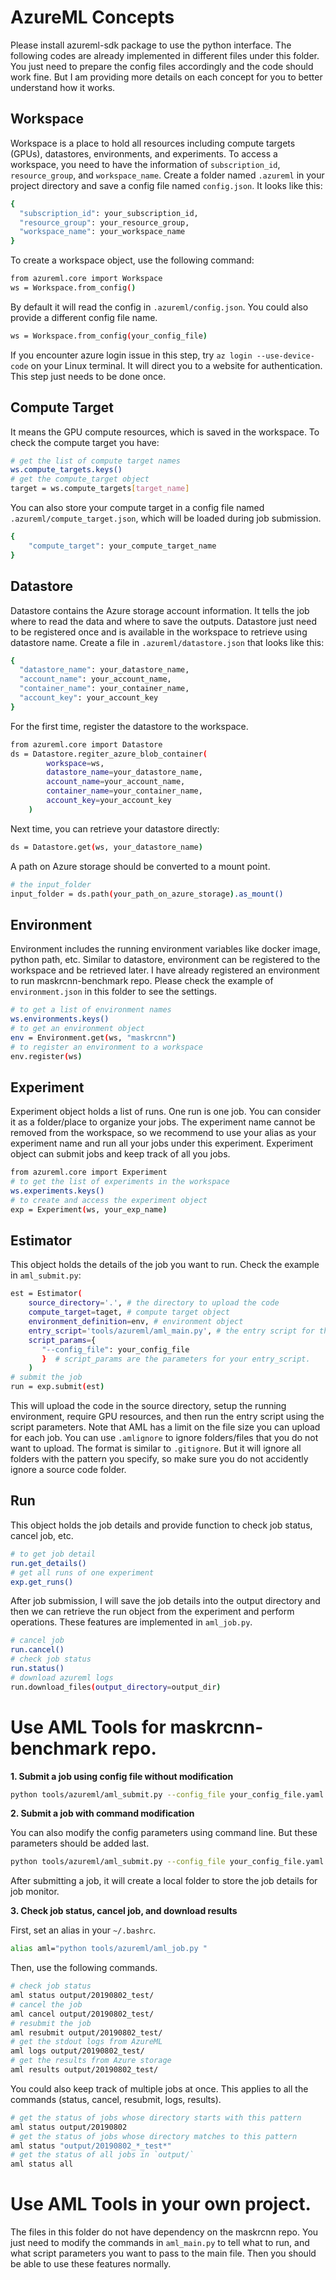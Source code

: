 # AzureML Concepts
Please install azureml-sdk package to use the python interface. 
The following codes are already implemented in different files under this folder. 
You just need to prepare the config files accordingly and the code should work fine. 
But I am providing more details on each concept for you to better understand how it works. 

## Workspace
Workspace is a place to hold all resources including compute targets (GPUs), datastores, environments, and experiments. 
To access a workspace, you need to have the information of `subscription_id`, `resource_group`, and `workspace_name`. 
Create a folder named `.azureml` in your project directory and save a config file named `config.json`.
It looks like this:
```bash
{
  "subscription_id": your_subscription_id,
  "resource_group": your_resource_group,
  "workspace_name": your_workspace_name
}
```
To create a workspace object, use the following command:
```bash
from azureml.core import Workspace
ws = Workspace.from_config()
```
By default it will read the config in `.azureml/config.json`. You could also provide a different config file name.
```bash
ws = Workspace.from_config(your_config_file)
```
If you encounter azure login issue in this step, try `az login --use-device-code` on your Linux terminal. 
It will direct you to a website for authentication. This step just needs to be done once. 

## Compute Target
It means the GPU compute resources, which is saved in the workspace. 
To check the compute target you have:
```bash
# get the list of compute target names 
ws.compute_targets.keys() 
# get the compute_target object
target = ws.compute_targets[target_name]
```
You can also store your compute target in a config file named `.azureml/compute_target.json`, which will be loaded during job submission. 
```bash
{
    "compute_target": your_compute_target_name
}
```

## Datastore
Datastore contains the Azure storage account information. It tells the job where to read the data and where to save the outputs. 
Datastore just need to be registered once and is available in the workspace to retrieve using datastore name. 
Create a file in `.azureml/datastore.json` that looks like this:
```bash
{
  "datastore_name": your_datastore_name, 
  "account_name": your_account_name,
  "container_name": your_container_name,
  "account_key": your_account_key
}
```
For the first time, register the datastore to the workspace.
```bash
from azureml.core import Datastore
ds = Datastore.regiter_azure_blob_container(
        workspace=ws,
        datastore_name=your_datastore_name,
        account_name=your_account_name,
        container_name=your_container_name,
        account_key=your_account_key
    )
```
Next time, you can retrieve your datastore directly:
```bash
ds = Datastore.get(ws, your_datastore_name)
```
A path on Azure storage should be converted to a mount point. 
```bash
# the input_folder
input_folder = ds.path(your_path_on_azure_storage).as_mount()
```

## Environment
Environment includes the running environment variables like docker image, python path, etc. 
Similar to datastore, environment can be registered to the workspace and be retrieved later. 
I have already registered an environment to run maskrcnn-benchmark repo. 
Please check the example of `environment.json` in this folder to see the settings. 
```bash
# to get a list of environment names
ws.environments.keys()
# to get an environment object
env = Environment.get(ws, "maskrcnn")
# to register an environment to a workspace
env.register(ws)
```

## Experiment
Experiment object holds a list of runs. 
One run is one job. 
You can consider it as a folder/place to organize your jobs. 
The experiment name cannot be removed from the workspace, so we recommend to use your alias as your experiment name and run all your jobs under this experiment. Experiment object can submit jobs and keep track of all you jobs. 
```bash
from azureml.core import Experiment
# to get the list of experiments in the workspace
ws.experiments.keys()
# to create and access the experiment object
exp = Experiment(ws, your_exp_name)
```


## Estimator
This object holds the details of the job you want to run. 
Check the example in `aml_submit.py`:
```bash
est = Estimator(
    source_directory='.', # the directory to upload the code
    compute_target=taget, # compute target object
    environment_definition=env, # environment object
    entry_script='tools/azureml/aml_main.py', # the entry script for this repo. 
    script_params={
       "--config_file": your_config_file
       }  # script_params are the parameters for your entry_script. 
    )
# submit the job
run = exp.submit(est)
```
This will upload the code in the source directory, setup the running environment, require GPU resources, and then run the entry script using the script parameters. 
Note that AML has a limit on the file size you can upload for each job. You can use `.amlignore` to ignore folders/files that you do not want to upload.
The format is similar to `.gitignore`. But it will ignore all folders with the pattern you specify, so make sure you do not accidently ignore a source code folder. 

## Run
This object holds the job details and provide function to check job status, cancel job, etc. 
```bash
# to get job detail
run.get_details()
# get all runs of one experiment
exp.get_runs()
```
After job submission, I will save the job details into the output directory and then we can retrieve the run object from the experiment and perform operations. 
These features are implemented in `aml_job.py`. 
```bash
# cancel job
run.cancel()
# check job status
run.status()
# download azureml logs
run.download_files(output_directory=output_dir)
```

# Use AML Tools for maskrcnn-benchmark repo.

**1. Submit a job using config file without modification**
```bash
python tools/azureml/aml_submit.py --config_file your_config_file.yaml --output_dir output/20190802_test/ --exp_name your_alias
```

**2. Submit a job with command modification**

You can also modify the config parameters using command line. But these parameters should be added last. 
```bash
python tools/azureml/aml_submit.py --config_file your_config_file.yaml --output_dir output/20190802_test/ --exp_name your_alias SOLVER.IMS_PER_BATCH 8 
```
After submitting a job, it will create a local folder to store the job details for job monitor. 

**3. Check job status, cancel job, and download results**

First, set an alias in your `~/.bashrc`.
```bash
alias aml="python tools/azureml/aml_job.py "
```

Then, use the following commands. 
```bash
# check job status
aml status output/20190802_test/
# cancel the job
aml cancel output/20190802_test/ 
# resubmit the job
aml resubmit output/20190802_test/
# get the stdout logs from AzureML
aml logs output/20190802_test/
# get the results from Azure storage
aml results output/20190802_test/ 
```

You could also keep track of multiple jobs at once. 
This applies to all the commands (status, cancel, resubmit, logs, results). 
```bash
# get the status of jobs whose directory starts with this pattern
aml status output/20190802 
# get the status of jobs whose directory matches to this pattern
aml status "output/20190802_*_test*"
# get the status of all jobs in `output/`
aml status all 
```

# Use AML Tools in your own project. 
The files in this folder do not have dependency on the maskrcnn repo. 
You just need to modify the commands in `aml_main.py` to tell what to run, and what script parameters you want to pass to the main file. 
Then you should be able to use these features normally. 


